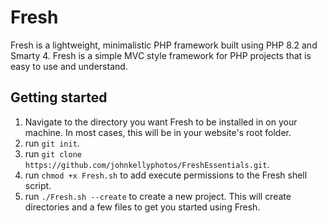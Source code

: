 # Fresh

Fresh is a lightweight, minimalistic PHP framework built using PHP 8.2 and Smarty 4. Fresh is a simple MVC style framework for PHP projects that is easy to use and understand.

## Getting started

1. Navigate to the directory you want Fresh to be installed in on your machine. In most cases, this will be in your website's root folder.
2. run `git init`.
3. run `git clone https://github.com/johnkellyphotos/FreshEssentials.git`.
4. run `chmod +x Fresh.sh` to add execute permissions to the Fresh shell script.
5. run `./Fresh.sh --create` to create a new project. This will create directories and a few files to get you started using Fresh.